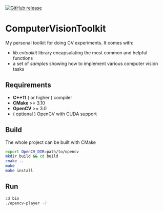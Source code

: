 [![GitHub release](https://img.shields.io/github/v/release/matkovst/ComputerVisionToolkit?include_prereleases)](https://github.com/matkovst/ComputerVisionToolkit/releases/tag/v1.0-alpha)

# ComputerVisionToolkit
My personal toolkit for doing CV experiments. It comes with:
- *lib.cvtoolkit* library encapsulating the most common and helpful functions
- a set of *samples* showing how to implement various computer vision tasks

## Requirements
- **C++11** ( or higher ) compiler
- **CMake** >= 3.10
- **OpenCV** >= 3.0
- ( optional ) OpenCV with CUDA support

## Build
The whole project can be built with CMake

```bash
export OpenCV_DIR=path/to/opencv
mkdir build && cd build
cmake ..
make
make install
```

## Run
```bash
cd bin
./opencv-player -?
```
